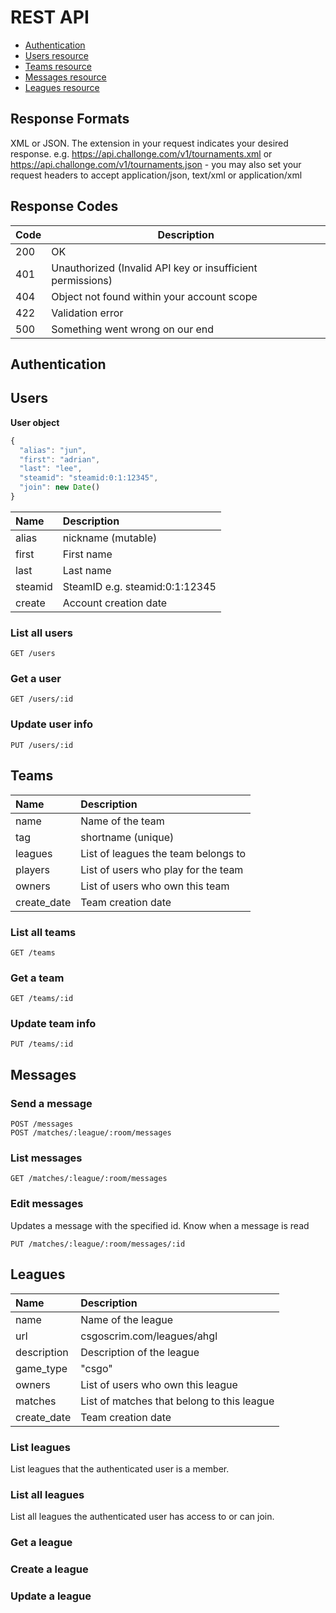 # REST API
+ [Authentication](#auth)
+ [Users resource](#users)
+ [Teams resource](#teams)
+ [Messages resource](#messages)
+ [Leagues resource](#leagues)

## Response Formats
XML or JSON. The extension in your request indicates your desired response. e.g. https://api.challonge.com/v1/tournaments.xml or https://api.challonge.com/v1/tournaments.json - you may also set your request headers to accept application/json, text/xml or application/xml

## Response Codes
| Code | Description |
| ---- | ----------- |
| 200 | OK |
| 401 | Unauthorized (Invalid API key or insufficient permissions) |
| 404 | Object not found within your account scope |
| 422 | Validation error |
| 500 | Something went wrong on our end  |


<a id="auth"></a>
## Authentication


<a id="users"></a>
## Users
**User object**
```javascript
{
  "alias": "jun",
  "first": "adrian",
  "last": "lee",
  "steamid": "steamid:0:1:12345",
  "join": new Date()
}
```

| Name | Description |
| :--- | :---------- |
| alias | nickname (mutable) |
| first | First name |
| last | Last name |
| steamid | SteamID e.g.  steamid:0:1:12345 |
| create | Account creation date |

### List all users
```
GET /users
```
### Get a user
```
GET /users/:id
```
### Update user info
```
PUT /users/:id
```


<a id="teams"></a>
## Teams

| Name | Description |
| :--- | :---------- |
| name | Name of the team |
| tag | shortname (unique) |
| leagues | List of leagues the team belongs to |
| players | List of users who play for the team |
| owners | List of users who own this team |
| create_date | Team creation date |

### List all teams
```
GET /teams
```
### Get a team
```
GET /teams/:id
```
### Update team info
```
PUT /teams/:id
```


<a id="messages"></a>
## Messages
### Send a message
```
POST /messages
POST /matches/:league/:room/messages
```
### List messages
```
GET /matches/:league/:room/messages
```
### Edit messages
Updates a message with the specified id. Know when a message is read
```
PUT /matches/:league/:room/messages/:id
```


<a id="leagues"></a>
## Leagues

| Name | Description |
| :--- | :---------- |
| name | Name of the league |
| url | csgoscrim.com/leagues/ahgl |
| description | Description of the league |
| game_type | "csgo" |
| owners | List of users who own this league |
| matches | List of matches that belong to this league |
| create_date | Team creation date |

### List leagues
List leagues that the authenticated user is a member.

### List all leagues
List all leagues the authenticated user has access to or can join.

### Get a league
### Create a league
### Update a league
